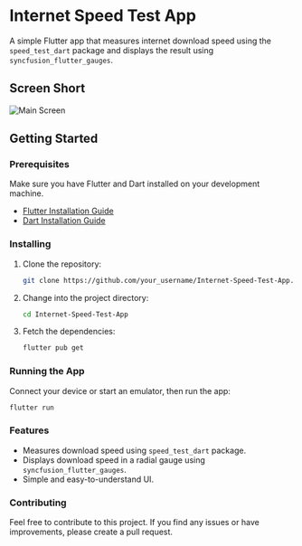 
# Internet Speed Test App

A simple Flutter app that measures internet download speed using the `speed_test_dart` package and displays the result using `syncfusion_flutter_gauges`.

## Screen Short
![Main Screen]()
## Getting Started

### Prerequisites

Make sure you have Flutter and Dart installed on your development machine.

- [Flutter Installation Guide](https://flutter.dev/docs/get-started/install)
- [Dart Installation Guide](https://dart.dev/get-dart)

### Installing

1. Clone the repository:

   ```bash
   git clone https://github.com/your_username/Internet-Speed-Test-App.git
   ```

2. Change into the project directory:

   ```bash
   cd Internet-Speed-Test-App
   ```

3. Fetch the dependencies:

   ```bash
   flutter pub get
   ```

### Running the App

Connect your device or start an emulator, then run the app:

```bash
flutter run
```

### Features

- Measures download speed using `speed_test_dart` package.
- Displays download speed in a radial gauge using `syncfusion_flutter_gauges`.
- Simple and easy-to-understand UI.

### Contributing

Feel free to contribute to this project. If you find any issues or have improvements, please create a pull request.

